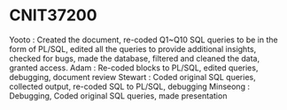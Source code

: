 # CNIT37200



Yooto : Created the document, re-coded Q1~Q10 SQL queries to be in the form of PL/SQL, edited all the queries to provide additional insights, checked for bugs, made the database, filtered and cleaned the data, granted access. 
Adam : Re-coded blocks to PL/SQL, edited queries, debugging, document review
Stewart : Coded original SQL queries, collected output, re-coded SQL to PL/SQL, debugging 
Minseong : Debugging, Coded original SQL queries, made presentation
